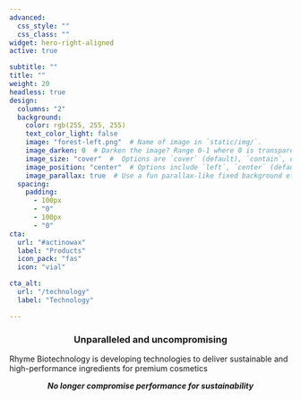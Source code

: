 ```yaml
---
advanced:
  css_style: ""
  css_class: ""
widget: hero-right-aligned
active: true

subtitle: ""
title: ""
weight: 20
headless: true
design:
  columns: "2"
  background:
    color: rgb(255, 255, 255)
    text_color_light: false
    image: "forest-left.png"  # Name of image in `static/img/`.
    image_darken: 0  # Darken the image? Range 0-1 where 0 is transparent and 1 is opaque.
    image_size: "cover"  #  Options are `cover` (default), `contain`, or `actual` size.
    image_position: "center"  # Options include `left`, `center` (default), or `right`.
    image_parallax: true  # Use a fun parallax-like fixed background effect? true/false
  spacing:
    padding:
      - 100px
      - "0"
      - 100px
      - "0"
cta:
  url: "#actinowax"
  label: "Products"
  icon_pack: "fas"
  icon: "vial"

cta_alt:
  url: "/technology"
  label: "Technology"

---
```

### <center>Unparalleled and uncompromising</center>

Rhyme Biotechnology is developing technologies to deliver sustainable and high-performance ingredients for premium cosmetics

<center><b><i>No longer compromise performance for sustainability<br></i></b></center>

<br>
